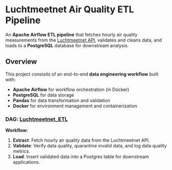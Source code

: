 # Luchtmeetnet Air Quality ETL Pipeline

An **Apache Airflow ETL pipeline** that fetches hourly air quality measurements from
the [Luchtmeetnet API](https://api.luchtmeetnet.nl/open_api), validates and cleans data,
and loads to a **PostgreSQL** database for downstream analysis.

## Overview

This project consisits of an end-to-end **data engineering workflow** built with:
- **Apache Airflow** for workflow orchestration (in Docker)
- **PostgreSQL** for data storage
- **Pandas** for data transformation and validation
- **Docker** for environment management and containerization

### DAG: [Luchtmeetnet_ETL](https://github.com/wheff70/LuchtmeetnetDataPipeline/blob/dags/luchtmeetnet_ETL.py)

**Workflow**:
1. **Extract**: Fetch hourly air quality data from the Luchtmeetnet API.
2. **Validate**: Verify data quality, quarantine invalid data, and log data quality metrics.
3. **Load**: Insert validated data into a Postgres table for downstream applications.

